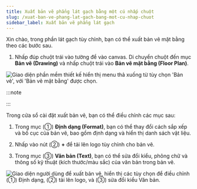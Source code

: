 ```yaml
---
title: Xuất bản vẽ phẳng lát gạch bằng một cú nhấp chuột
slug: /xuat-ban-ve-phang-lat-gach-bang-mot-cu-nhap-chuot
sidebar_label: Xuất bản vẽ phẳng lát gạch
---
```


Xin chào, trong phần lát gạch tùy chỉnh, bạn có thể xuất bản vẽ mặt bằng theo các bước sau.

1. Nhấp đúp chuột trái vào tường để vào canvas. Di chuyển chuột đến mục **Bản vẽ (Drawing)** và nhấp chuột trái vào **Bản vẽ mặt bằng (Floor Plan)**.

![Giao diện phần mềm thiết kế hiển thị menu thả xuống từ tùy chọn 'Bản vẽ', với 'Bản vẽ mặt bằng' được chọn.](https://storage.googleapis.com/jegavn_kb/images/b13cab22-2c5c-4355-acf8-47cf91551d3d.png)

:::note

:::

Trong cửa sổ cài đặt xuất bản vẽ, bạn có thể điều chỉnh các mục sau:

1. Trong mục (①) **Định dạng (Format)**, bạn có thể thay đổi cách sắp xếp và bố cục của bản vẽ, bao gồm định dạng và hiển thị danh sách vật liệu.

2. Nhấp vào nút (②) **+** để tải lên logo tùy chỉnh cho bản vẽ.

3. Trong mục (③) **Văn bản (Text)**, bạn có thể sửa đổi kiểu, phông chữ và thông số kỹ thuật (kích thước/màu sắc) của văn bản trong bản vẽ.

![Giao diện người dùng để xuất bản vẽ, hiển thị các tùy chọn để điều chỉnh (①) Định dạng, (②) tải lên logo, và (③) sửa đổi kiểu Văn bản.](https://storage.googleapis.com/jegavn_kb/images/1652315b-0f4e-4511-adc0-5491c59e957b.png)